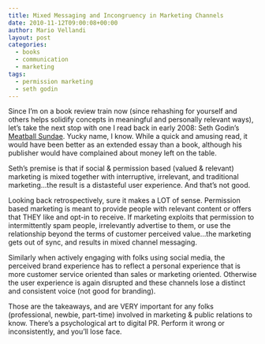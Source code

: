 ```yaml
---
title: Mixed Messaging and Incongruency in Marketing Channels
date: 2010-11-12T09:00:08+00:00
author: Mario Vellandi
layout: post
categories:
  - books
  - communication
  - marketing
tags:
  - permission marketing
  - seth godin
---
```

Since I&#8217;m on a book review train now (since rehashing for yourself and others helps solidify concepts in meaningful and personally relevant ways), let&#8217;s take the next stop with one I read back in early 2008: Seth Godin&#8217;s [Meatball Sundae](http://www.amazon.com/gp/product/B002ACPM54?ie=UTF8&tag=melodinmarke-20&linkCode=as2&camp=1789&creative=390957&creativeASIN=B002ACPM54). Yucky name, I know. While a quick and amusing read, it would have been better as an extended essay than a book, although his publisher would have complained about money left on the table.

Seth&#8217;s premise is that if social & permission based (valued & relevant) marketing is mixed together with interruptive, irrelevant, and traditional marketing&#8230;the result is a distasteful user experience. And that&#8217;s not good.

Looking back retrospectively, sure it makes a LOT of sense. Permission based marketing is meant to provide people with relevant content or offers that THEY like and opt-in to receive. If marketing exploits that permission to intermittently spam people, irrelevantly advertise to them, or use the relationship beyond the terms of customer perceived value&#8230;the marketing gets out of sync, and results in mixed channel messaging.

Similarly when actively engaging with folks using social media, the perceived brand experience has to reflect a personal experience that is more customer service oriented than sales or marketing oriented. Otherwise the user experience is again disrupted and these channels lose a distinct and consistent voice (not good for branding).

Those are the takeaways, and are VERY important for any folks (professional, newbie, part-time) involved in marketing & public relations to know. There&#8217;s a psychological art to digital PR. Perform it wrong or inconsistently, and you&#8217;ll lose face.
